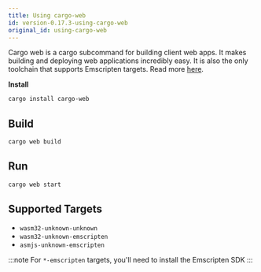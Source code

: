 ```yaml
---
title: Using cargo-web
id: version-0.17.3-using-cargo-web
original_id: using-cargo-web
---
```


Cargo web is a cargo subcommand for building client web apps. It makes building and deploying web 
applications incredibly easy. It is also the only toolchain that supports Emscripten targets. Read 
more [here](https://github.com/koute/cargo-web).

**Install**

```bash
cargo install cargo-web
```

## Build

```bash
cargo web build
```

## Run

```bash
cargo web start
```

## Supported Targets

* `wasm32-unknown-unknown`
* `wasm32-unknown-emscripten`
* `asmjs-unknown-emscripten`

:::note
For `*-emscripten` targets, you'll need to install the Emscripten SDK
:::
